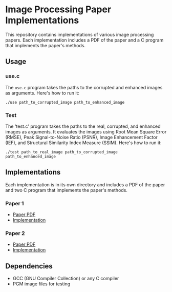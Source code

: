# Image Processing Paper Implementations

This repository contains implementations of various image processing papers. Each implementation includes a PDF of the paper and a C program that implements the paper's methods.

## Usage

### use.c

The `use.c` program takes the paths to the corrupted and enhanced images as arguments. Here's how to run it:

```
./use path_to_corrupted_image path_to_enhanced_image
```

### Test
The 'test.c' program takes the paths to the real, corrupted, and enhanced images as arguments. It evaluates the images using Root Mean Square Error (RMSE), Peak Signal-to-Noise Ratio (PSNR), Image Enhancement Factor (IEF), and Structural Similarity Index Measure (SSIM). Here's how to run it:

```
./test path_to_real_image path_to_corrupted_image path_to_enhanced_image
```

## Implementations

Each implementation is in its own directory and includes a PDF of the paper and two C program that implements the paper's methods.

### Paper 1

- [Paper PDF](link_to_pdf)
- [Implementation](link_to_implementation)

### Paper 2

- [Paper PDF](link_to_pdf)
- [Implementation](link_to_implementation)

## Dependencies

- GCC (GNU Compiler Collection) or any C compiler
- PGM image files for testing